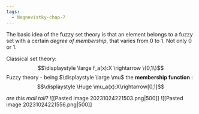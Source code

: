 ```yaml
---
tags:
  - Negnevistky-chap-7
---
```

The basic idea of the fuzzy set theory is that an element belongs to a fuzzy set with a certain *degree of membership*, that varies from 0 to 1. Not only 0 or 1.

Classical set theory:
$$\displaystyle \large f_a(x):X \rightarrow \{0,1\}$$
Fuzzy theory - being $\displaystyle \large \mu$ the **membership function** :
$$\displaystyle \Huge \mu_a(x):X\rightarrow[0,1]$$

*are this mall tall?*
![[Pasted image 20231024221503.png|500]]
![[Pasted image 20231024221556.png|500]]

